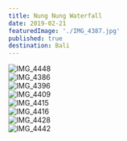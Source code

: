 ```yaml
---
title: Nung Nung Waterfall
date: 2019-02-21
featuredImage: './IMG_4387.jpg'
published: true
destination: Bali
---
```



![IMG_4448](/IMG_4448.JPG)
<br />
![IMG_4386](/IMG_4386.JPG)
<br />
![IMG_4396](/IMG_4396.JPG)
<br />
![IMG_4409](/IMG_4409.JPG)
<br />
![IMG_4415](/IMG_4415.JPG)
<br />
![IMG_4416](/IMG_4416.JPG)
<br />
![IMG_4428](/IMG_4428.JPG)
<br />
![IMG_4442](/IMG_4442.JPG)
<br />

